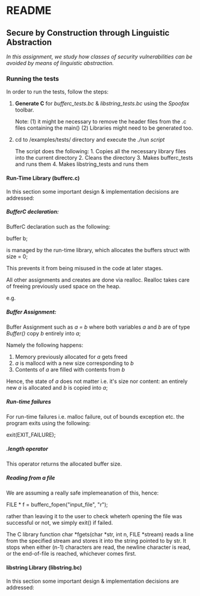 # README

## Secure by Construction through Linguistic Abstraction
*In this assignment, we study how classes of security vulnerabilities can be avoided by means of linguistic abstraction.*



### Running the tests

In order to run the tests, follow the steps:

1. <b>Generate C</b>  for *bufferc_tests.bc* & *libstring_tests.bc* using the <i>Spoofax</i> toolbar. 

	Note: 	(1) it might be necessary to remove the header files from the .c files containing the main()
			(2) Libraries might need to be generated too.

2. cd to /examples/tests/ directory and execute the *./run script*
	
	The script does the following:
		1. Copies all the necessary library files into the current directory
		2. Cleans the directory
		3. Makes bufferc_tests and runs them
		4. Makes libstring_tests and runs them



#### Run-Time Library (bufferc.c)

In this section some important design & implementation decisions are addressed:

##### BufferC declaration:
BufferC declaration such as the following:

buffer b;

is managed by the run-time library, which allocates the buffers struct with size = 0;

This prevents it from being misused in the code at later stages.

All other assignments and creates are done via realloc. Realloc takes care of freeing previously used space on the heap.

e.g.

##### Buffer Assignment:

Buffer Assignment such as *a = b* where both variables *a* and *b* are of type *Buffer()* copy *b* entirely into *a*;

Namely the following happens:
1. Memory previously allocated for *a* gets freed
2. *a* is mallocd with a new size corresponding to *b*
3. Contents of *a* are filled with contents from *b*

Hence, the state of *a* does not matter i.e. it's size nor content: an entirely new *a* is allocated and *b* is copied into *a*;


##### Run-time failures

For run-time failures i.e. malloc failure, out of bounds exception etc. the program exits using the following:

exit(EXIT_FAILURE);

##### .length operator

This operator returns the allocated buffer size.

##### Reading from a file

We are assuming a really safe implemeanation of this, hence:

FILE * f = bufferc_fopen("input_file", "r");

rather than leaving it to the user to check wheterh opening the file was successful or not, we simply exit() if failed.

The C library function char *fgets(char *str, int n, FILE *stream) reads a line from the specified stream and stores it into the string pointed to by str. It stops when either (n-1) characters are read, the newline character is read, or the end-of-file is reached, whichever comes first.

#### libstring Library (libstring.bc)

In this section some important design & implementation decisions are addressed:

